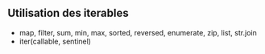 ## Utilisation des iterables

- map, filter, sum, min, max, sorted, reversed, enumerate, zip, list, str.join
- iter(callable, sentinel)
